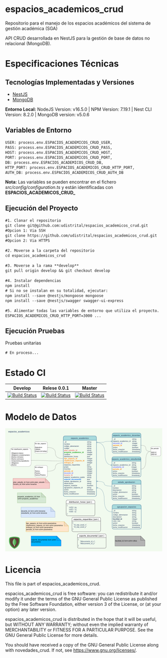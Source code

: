 # espacios_academicos_crud
Repositorio para el manejo de los espacios académicos del sistema de gestión académica (SGA)  

API CRUD desarrollada en NestJS para la gestión de base de datos no relacional (MongoDB). 

# Especificaciones Técnicas

## Tecnologías Implementadas y Versiones

* [NestJS](https://github.com/nestjs/nest)
* [MongoDB](https://github.com/mongodb/mongo)

**Entorno Local:** NodeJS Version: v16.5.0 | NPM Version: 7.19.1 | Nest CLI Version: 8.2.0 | MongoDB version: v5.0.6

## Variables de Entorno


```shell
USER: process.env.ESPACIOS_ACADEMICOS_CRUD_USER,
PASS: process.env.ESPACIOS_ACADEMICOS_CRUD_PASS,
HOST: process.env.ESPACIOS_ACADEMICOS_CRUD_HOST,
PORT: process.env.ESPACIOS_ACADEMICOS_CRUD_PORT,
DB: process.env.ESPACIOS_ACADEMICOS_CRUD_DB,
HTTP_PORT: process.env.ESPACIOS_ACADEMICOS_CRUD_HTTP_PORT,
AUTH_DB: process.env.ESPACIOS_ACADEMICOS_CRUD_AUTH_DB 
```
**Nota:** Las variables se pueden encontrar en el fichero _src/config/configuration.ts_ y están identificadas con **ESPACIOS_ACADEMICOS_CRUD_**

## Ejecución del Proyecto

```shell
#1. Clonar el repositorio
git clone git@github.com:udistrital/espacios_academicos_crud.git #Opcion 1: Via SSH
git clone https://github.com/udistrital/espacios_academicos_crud.git #Opcion 2: Via HTTPS

#2. Moverse a la carpeta del repositorio
cd espacios_academicos_crud

#3. Moverse a la rama **develop**
git pull origin develop && git checkout develop

#4. Instalar dependencias
npm install
# Si no se instalan en su totalidad, ejecutar:
npm install --save @nestjs/mongoose mongoose
npm install --save @nestjs/swagger swagger-ui-express

#5. Alimentar todas las variables de entorno que utiliza el proyecto.
ESPACIOS_ACADEMICOS_CRUD_HTTP_PORT=3000 ...
```

## Ejecución Pruebas

Pruebas unitarias

```shell
# En proceso...
```

# Estado CI

| Develop | Relese 0.0.1 | Master |
| -- | -- | -- |
| [![Build Status](https://hubci.portaloas.udistrital.edu.co/api/badges/udistrital/espacios_academicos_crud/status.svg?ref=refs/heads/develop)](https://hubci.portaloas.udistrital.edu.co/udistrital/espacios_academicos_crud) | [![Build Status](https://hubci.portaloas.udistrital.edu.co/api/badges/udistrital/espacios_academicos_crud/status.svg?ref=refs/heads/release/0.0.1)](https://hubci.portaloas.udistrital.edu.co/udistrital/espacios_academicos_crud) | [![Build Status](https://hubci.portaloas.udistrital.edu.co/api/badges/udistrital/espacios_academicos_crud/status.svg)](https://hubci.portaloas.udistrital.edu.co/udistrital/espacios_academicos_crud) |

# Modelo de Datos

![Modelo de datos Espacios academicos](/database/espacios_academicos_v6.png)

# Licencia

This file is part of espacios_academicos_crud.

espacios_academicos_crud is free software: you can redistribute it and/or modify it under the terms of the GNU General Public License as published by the Free Software Foundation, either version 3 of the License, or (at your option) any later version.

espacios_academicos_crud is distributed in the hope that it will be useful, but WITHOUT ANY WARRANTY; without even the implied warranty of MERCHANTABILITY or FITNESS FOR A PARTICULAR PURPOSE. See the GNU General Public License for more details.

You should have received a copy of the GNU General Public License along with novedades_crud. If not, see https://www.gnu.org/licenses/.
